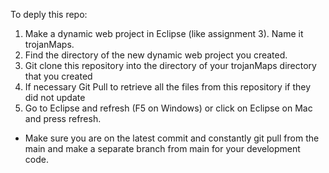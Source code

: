 To deply this repo:
1. Make a dynamic web project in Eclipse (like assignment 3). Name it trojanMaps.
3. Find the directory of the new dynamic web project you created.
4. Git clone this repository into the directory of your trojanMaps directory that you created
5. If necessary Git Pull to retrieve all the files from this repository if they did not update
6. Go to Eclipse and refresh (F5 on Windows) or click on Eclipse on Mac and press refresh.

* Make sure you are on the latest commit and constantly git pull from the main and make a separate branch from main for your development code.
